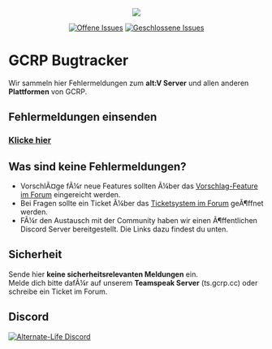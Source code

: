 <p align="center"><img src="https://i.imgur.com/gcE2YWk.png"></p>

<p align="center">
<a href="https://github.com/Benni9323/gcrp-bugtracker/issues?q=is%3Aopen+is%3Aissue"><img src="https://img.shields.io/github/issues-raw/AlternateLife/Bugs.svg?label=Offene%20Issues" alt="Offene Issues"></a>
<a href="https://github.com/Benni9323/gcrp-bugtracker/issues?q=is%3Aissue+is%3Aclosed"><img src="https://img.shields.io/github/issues-closed-raw/AlternateLife/Bugs.svg?label=Geschlossene%20Issues" alt="Geschlossene Issues"></a>
</p>

# GCRP Bugtracker

Wir sammeln hier Fehlermeldungen zum **alt:V Server** und allen anderen **Plattformen** von GCRP.

## Fehlermeldungen einsenden

### **[Klicke hier](https://github.com/Benni9323/gcrp-bugtracker/issues)**

## Was sind keine Fehlermeldungen?

- VorschlÃ¤ge fÃ¼r neue Features sollten Ã¼ber das [Vorschlag-Feature im Forum](https://forum.gcrp.cc/suggest/) eingereicht werden.
- Bei Fragen sollte ein Ticket Ã¼ber das [Ticketsystem im Forum](https://forum.gcrp.cc/ticketsystem/) geÃ¶ffnet werden.
- FÃ¼r den Austausch mit der Community haben wir einen Ã¶ffentlichen Discord Server bereitgestellt. Die Links dazu findest du unten.

## Sicherheit

Sende hier **keine sicherheitsrelevanten Meldungen** ein.    
Melde dich bitte dafÃ¼r auf unserem **Teamspeak Server** (ts.gcrp.cc) oder schreibe ein Ticket im Forum.

## Discord

[![Alternate-Life Discord](https://discordapp.com/api/guilds/675486137942278160/embed.png?style=banner2)](https://discord.gg/22QhFbF)
